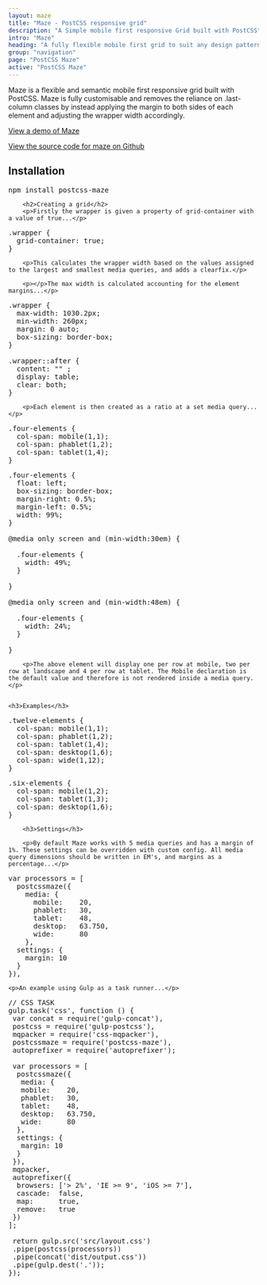 ```yaml
---
layout: maze
title: "Maze - PostCSS responsive grid"
description: "A Simple mobile first responsive Grid built with PostCSS"
intro: "Maze"
heading: "A fully flexible mobile first grid to suit any design pattern."
group: "navigation"
page: "PostCSS Maze"
active: "PostCSS Maze"
---
```



<section>
		Maze is a flexible and semantic mobile first responsive grid built with PostCSS. Maze is fully customisable and removes the reliance on .last-column classes by instead applying the margin to both sides of each element and adjusting the wrapper width accordingly.
	</section>

<section>
	<p><a href="http://cathydutton.github.io/postcss-maze/" title="Demo of Maze PostCSS grid">View a demo of Maze</a></p>
	<p><a href="https://github.com/cathydutton/postcss-maze" title="Maze source code on Github">View the source code for maze on Github</a></p>
	</section>


<section>
		<h2>Installation</h2>
<pre>
npm install postcss-maze
</pre>

		<h2>Creating a grid</h2>
		<p>Firstly the wrapper is given a property of grid-container with a value of true...</p>

<pre>
.wrapper {
  grid-container: true;
}
</pre>

		<p>This calculates the wrapper width based on the values assigned to the largest and smallest media queries, and adds a clearfix.</p>

		<p></p>The max width is calculated accounting for the element margins...</p>

<pre>
.wrapper {
  max-width: 1030.2px;
  min-width: 260px;
  margin: 0 auto;
  box-sizing: border-box;
}

.wrapper::after {
  content: "" ;
  display: table;
  clear: both;
}
</pre>

		<p>Each element is then created as a ratio at a set media query...</p>

<pre>
.four-elements {
  col-span: mobile(1,1);
  col-span: phablet(1,2);
  col-span: tablet(1,4);
}
</pre>

<pre>
.four-elements {
  float: left;
  box-sizing: border-box;
  margin-right: 0.5%;
  margin-left: 0.5%;
  width: 99%;
}

@media only screen and (min-width:30em) {

  .four-elements {
    width: 49%;
  }

}

@media only screen and (min-width:48em) {

  .four-elements {
    width: 24%;
  }

}
</pre>

		<p>The above element will display one per row at mobile, two per row at landscape and 4 per row at tablet. The Mobile declaration is the default value and therefore is not rendered inside a media query.</p>


	<h3>Examples</h3>

<pre>
.twelve-elements {
  col-span: mobile(1,1);
  col-span: phablet(1,2);
  col-span: tablet(1,4);
  col-span: desktop(1,6);
  col-span: wide(1,12);
}
</pre>

<pre>
.six-elements {
  col-span: mobile(1,2);
  col-span: tablet(1,3);
  col-span: desktop(1,6);
}
</pre>


		<h3>Settings</h3>

		<p>By default Maze works with 5 media queries and has a margin of 1%. These settings can be overridden with custom config. All media query dimensions should be written in EM's, and margins as a percentage...</p>

<pre>
var processors = [
  postcssmaze({
    media: {
      mobile:    20,
      phablet:   30,
      tablet:    48,
      desktop:   63.750,
      wide:      80
    },
  settings: {
    margin: 10
  }
}),
</pre>

	<p>An example using Gulp as a task runner...</p>

<pre>
// CSS TASK
gulp.task('css', function () {
 var concat = require('gulp-concat'),
 postcss = require('gulp-postcss'),
 mqpacker = require('css-mqpacker'),
 postcssmaze = require('postcss-maze'),
 autoprefixer = require('autoprefixer');

 var processors = [
  postcssmaze({
   media: {
   mobile:    20,
   phablet:   30,
   tablet:    48,
   desktop:   63.750,
   wide:      80
  },
  settings: {
   margin: 10
  }
 }),
 mqpacker,
 autoprefixer({
  browsers: ['> 2%', 'IE >= 9', 'iOS >= 7'],
  cascade:  false,
  map:      true,
  remove:   true
 })
];

 return gulp.src('src/layout.css')
 .pipe(postcss(processors))
 .pipe(concat('dist/output.css'))
 .pipe(gulp.dest('.'));
});

</pre>
</section>

